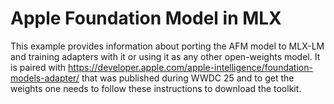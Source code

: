 Apple Foundation Model in MLX
=============================

This example provides information about porting the AFM model to MLX-LM and
training adapters with it or using it as any other open-weights model. It is
paired with https://developer.apple.com/apple-intelligence/foundation-models-adapter/ that
was published during WWDC 25 and to get the weights one needs to follow these
instructions to download the toolkit.


